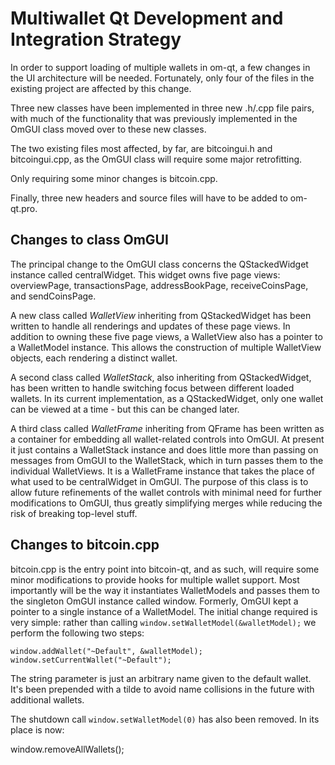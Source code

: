 Multiwallet Qt Development and Integration Strategy
===================================================

In order to support loading of multiple wallets in om-qt, a few changes in the UI architecture will be needed.
Fortunately, only four of the files in the existing project are affected by this change.

Three new classes have been implemented in three new .h/.cpp file pairs, with much of the functionality that was previously
implemented in the OmGUI class moved over to these new classes.

The two existing files most affected, by far, are bitcoingui.h and bitcoingui.cpp, as the OmGUI class will require
some major retrofitting.

Only requiring some minor changes is bitcoin.cpp.

Finally, three new headers and source files will have to be added to om-qt.pro.

Changes to class OmGUI
---------------------------
The principal change to the OmGUI class concerns the QStackedWidget instance called centralWidget.
This widget owns five page views: overviewPage, transactionsPage, addressBookPage, receiveCoinsPage, and sendCoinsPage.

A new class called *WalletView* inheriting from QStackedWidget has been written to handle all renderings and updates of
these page views. In addition to owning these five page views, a WalletView also has a pointer to a WalletModel instance.
This allows the construction of multiple WalletView objects, each rendering a distinct wallet.

A second class called *WalletStack*, also inheriting from QStackedWidget, has been written to handle switching focus between
different loaded wallets. In its current implementation, as a QStackedWidget, only one wallet can be viewed at a time -
but this can be changed later.

A third class called *WalletFrame* inheriting from QFrame has been written as a container for embedding all wallet-related
controls into OmGUI. At present it just contains a WalletStack instance and does little more than passing on messages
from OmGUI to the WalletStack, which in turn passes them to the individual WalletViews. It is a WalletFrame instance
that takes the place of what used to be centralWidget in OmGUI. The purpose of this class is to allow future
refinements of the wallet controls with minimal need for further modifications to OmGUI, thus greatly simplifying
merges while reducing the risk of breaking top-level stuff.

Changes to bitcoin.cpp
----------------------
bitcoin.cpp is the entry point into bitcoin-qt, and as such, will require some minor modifications to provide hooks for
multiple wallet support. Most importantly will be the way it instantiates WalletModels and passes them to the
singleton OmGUI instance called window. Formerly, OmGUI kept a pointer to a single instance of a WalletModel.
The initial change required is very simple: rather than calling `window.setWalletModel(&walletModel);` we perform the
following two steps:

	window.addWallet("~Default", &walletModel);
	window.setCurrentWallet("~Default");

The string parameter is just an arbitrary name given to the default wallet. It's been prepended with a tilde to avoid name collisions in the future with additional wallets.

The shutdown call `window.setWalletModel(0)` has also been removed. In its place is now:

window.removeAllWallets();
